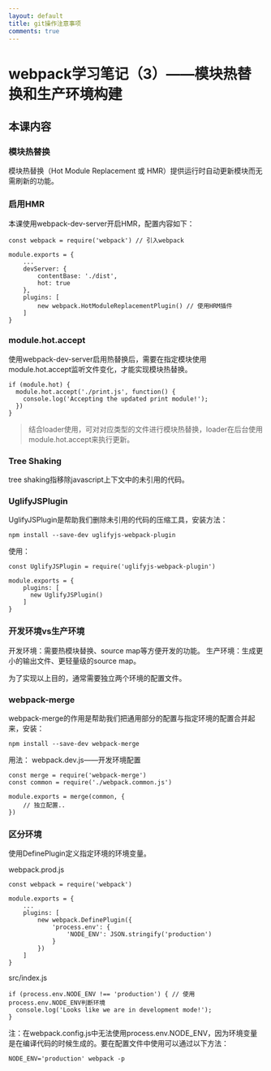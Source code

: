 ```yaml
---
layout: default
title: git操作注意事项
comments: true
---
```


# webpack学习笔记（3）——模块热替换和生产环境构建


## 本课内容

### 模块热替换

模块热替换（Hot Module Replacement 或 HMR）提供运行时自动更新模块而无需刷新的功能。

### 启用HMR

本课使用webpack-dev-server开启HMR，配置内容如下：

```
const webpack = require('webpack') // 引入webpack

module.exports = {
	...
	devServer: {
		contentBase: './dist',
		hot: true
	},
	plugins: [
		new webpack.HotModuleReplacementPlugin() // 使用HRM插件
	]
}
```

### module.hot.accept

使用webpack-dev-server启用热替换后，需要在指定模块使用module.hot.accept监听文件变化，才能实现模块热替换。

```
if (module.hot) {
  module.hot.accept('./print.js', function() {
    console.log('Accepting the updated print module!');
  })
}
```

> 结合loader使用，可对对应类型的文件进行模块热替换，loader在后台使用module.hot.accept来执行更新。


### Tree Shaking

tree shaking指移除javascript上下文中的未引用的代码。

### UglifyJSPlugin

UglifyJSPlugin是帮助我们删除未引用的代码的压缩工具，安装方法：

```
npm install --save-dev uglifyjs-webpack-plugin
```

使用：

```
const UglifyJSPlugin = require('uglifyjs-webpack-plugin')

module.exports = {
	plugins: [
	  new UglifyJSPlugin()
	]
}
```

### 开发环境vs生产环境

开发环境：需要热模块替换、source map等方便开发的功能。
生产环境：生成更小的输出文件、更轻量级的source map。

为了实现以上目的，通常需要独立两个环境的配置文件。

### webpack-merge

webpack-merge的作用是帮助我们把通用部分的配置与指定环境的配置合并起来，安装：

```
npm install --save-dev webpack-merge
```

用法：
webpack.dev.js——开发环境配置

```
const merge = require('webpack-merge')
const common = require('./webpack.common.js')

module.exports = merge(common, {
	// 独立配置..
})
```

### 区分环境

使用DefinePlugin定义指定环境的环境变量。

webpack.prod.js

```
const webpack = require('webpack')

module.exports = {
	...
	plugins: [
		new webpack.DefinePlugin({
			'process.env': {
				'NODE_ENV': JSON.stringify('production')
			}
		})
	]
}

```
src/index.js

```
if (process.env.NODE_ENV !== 'production') { // 使用process.env.NODE_ENV判断环境
  console.log('Looks like we are in development mode!');
}

```

注：在webpack.config.js中无法使用process.env.NODE_ENV，因为环境变量是在编译代码的时候生成的。要在配置文件中使用可以通过以下方法：

```
NODE_ENV='production' webpack -p 
```